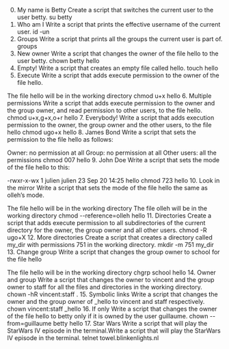 0. My name is Betty
Create a script that switches the current user to the user betty.
su betty
1. Who am I
Write a script that prints the effective username of the current user.
id -un
2. Groups
Write a script that prints all the groups the current user is part of.
groups
3. New owner
Write a script that changes the owner of the file hello to the user betty.
chown betty hello
4. Empty!
Write a script that creates an empty file called hello.
touch hello
5. Execute
Write a script that adds execute permission to the owner of the file hello.

The file hello will be in the working directory
chmod u+x hello
6. Multiple permissions
Write a script that adds execute permission to the owner and the group owner, and read permission to other users, to the file hello.
chmod u+x,g+x,o+r hello
7. Everybody!
Write a script that adds execution permission to the owner, the group owner and the other users, to the file hello
chmod ugo+x hello
8. James Bond
Write a script that sets the permission to the file hello as follows:

Owner: no permission at all
Group: no permission at all
Other users: all the permissions
chmod 007 hello
9. John Doe
Write a script that sets the mode of the file hello to this:

-rwxr-x-wx 1 julien julien 23 Sep 20 14:25 hello
chmod 723 hello
10. Look in the mirror
Write a script that sets the mode of the file hello the same as olleh’s mode.

The file hello will be in the working directory
The file olleh will be in the working directory
chmod --reference=olleh hello
11. Directories
Create a script that adds execute permission to all subdirectories of the current directory for the owner, the group owner and all other users.
chmod -R ugo+X
12. More directories
Create a script that creates a directory called my_dir with permissions 751 in the working directory.
mkdir -m 751 my_dir
13. Change group
Write a script that changes the group owner to school for the file hello

The file hello will be in the working directory
chgrp school hello
14. Owner and group
Write a script that changes the owner to vincent and the group owner to staff for all the files and directories in the working directory.
chown -hR vincent:staff .
15. Symbolic links
Write a script that changes the owner and the group owner of _hello to vincent and staff respectively.
chown vincent:staff _hello
16. If only
Write a script that changes the owner of the file hello to betty only if it is owned by the user guillaume.
chown --from=guillaume betty hello
17. Star Wars
Write a script that will play the StarWars IV episode in the terminal.Write a script that will play the StarWars IV episode in the terminal.
telnet towel.blinkenlights.nl